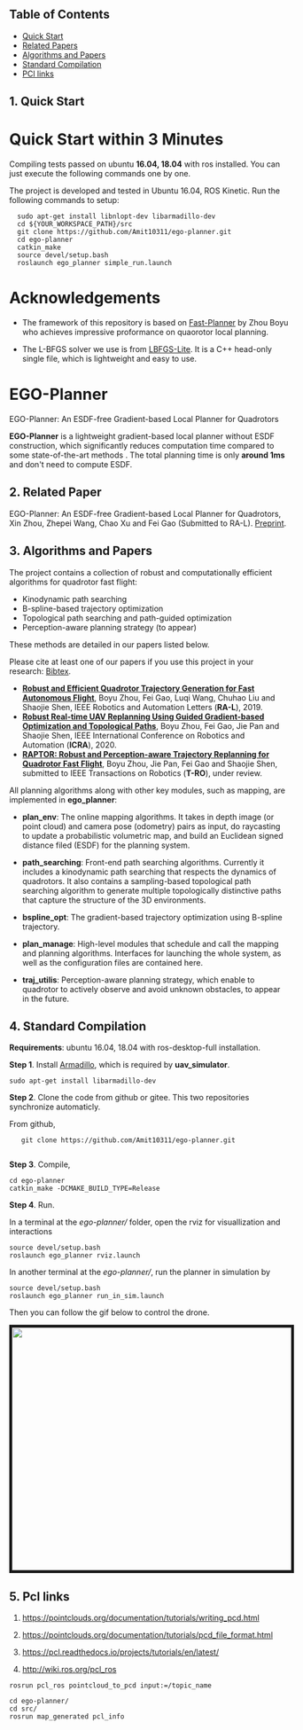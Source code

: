 ## Table of Contents

* [Quick Start](#1-Quick-Start)
* [Related Papers ](#2-Related-Paper)
* [Algorithms and Papers](#3-Algorithms-and-Papers)
* [Standard Compilation](#4-Standard-Compilation)
* [PCl links](#5-Pcl-links)

## 1. Quick Start

# Quick Start within 3 Minutes 

Compiling tests passed on ubuntu **16.04, 18.04** with ros installed.
You can just execute the following commands one by one.

The project is developed and tested in Ubuntu 16.04, ROS Kinetic. Run the following commands to setup:

```
  sudo apt-get install libnlopt-dev libarmadillo-dev
  cd ${YOUR_WORKSPACE_PATH}/src
  git clone https://github.com/Amit10311/ego-planner.git 
  cd ego-planner
  catkin_make
  source devel/setup.bash
  roslaunch ego_planner simple_run.launch
```



# Acknowledgements
- The framework of this repository is based on [Fast-Planner](https://github.com/HKUST-Aerial-Robotics/Fast-Planner) by Zhou Boyu who achieves impressive proformance on quaorotor local planning.

- The L-BFGS solver we use is from [LBFGS-Lite](https://github.com/ZJU-FAST-Lab/LBFGS-Lite). 
It is a C++ head-only single file, which is lightweight and easy to use.


# EGO-Planner 
EGO-Planner: An ESDF-free Gradient-based Local Planner for Quadrotors

**EGO-Planner** is a lightweight gradient-based local planner without ESDF construction, which significantly reduces computation time compared to some state-of-the-art methods <!--(EWOK and Fast-Planner)-->. The total planning time is only **around 1ms** and don't need to compute ESDF.



## 2. Related Paper
EGO-Planner: An ESDF-free Gradient-based Local Planner for Quadrotors, Xin Zhou, Zhepei Wang, Chao Xu and Fei Gao (Submitted to RA-L). [Preprint](https://arxiv.org/abs/2008.08835).

## 3. Algorithms and Papers

The project contains a collection of robust and computationally efficient algorithms for quadrotor fast flight:
* Kinodynamic path searching
* B-spline-based trajectory optimization
* Topological path searching and path-guided optimization
* Perception-aware planning strategy (to appear)

These methods are detailed in our papers listed below. 

Please cite at least one of our papers if you use this project in your research: [Bibtex](files/bib.txt).

- [__Robust and Efficient Quadrotor Trajectory Generation for Fast Autonomous Flight__](https://ieeexplore.ieee.org/document/8758904), Boyu Zhou, Fei Gao, Luqi Wang, Chuhao Liu and Shaojie Shen, IEEE Robotics and Automation Letters (**RA-L**), 2019.
- [__Robust Real-time UAV Replanning Using Guided Gradient-based Optimization and Topological Paths__](https://arxiv.org/abs/1912.12644), Boyu Zhou, Fei Gao, Jie Pan and Shaojie Shen, IEEE International Conference on Robotics and Automation (__ICRA__), 2020.
- [__RAPTOR: Robust and Perception-aware Trajectory Replanning for Quadrotor Fast Flight__](https://arxiv.org/abs/2007.03465), Boyu Zhou, Jie Pan, Fei Gao and Shaojie Shen, submitted to IEEE Transactions on Robotics (__T-RO__), under review. 


All planning algorithms along with other key modules, such as mapping, are implemented in __ego_planner__:

- __plan_env__: The online mapping algorithms. It takes in depth image (or point cloud) and camera pose (odometry) pairs as input, do raycasting to update a probabilistic volumetric map, and build an Euclidean signed distance filed (ESDF) for the planning system. 
- __path_searching__: Front-end path searching algorithms. 
  Currently it includes a kinodynamic path searching that respects the dynamics of quadrotors.
  It also contains a sampling-based topological path searching algorithm to generate multiple topologically distinctive paths that capture the structure of the 3D environments. 
- __bspline_opt__: The gradient-based trajectory optimization using B-spline trajectory.
- __plan_manage__: High-level modules that schedule and call the mapping and planning algorithms. Interfaces for launching the whole system, as well as the configuration files are contained here.

- __traj_utilis__: Perception-aware planning strategy, which enable to quadrotor to actively observe and avoid unknown obstacles, to appear in the future.



## 4. Standard Compilation

**Requirements**: ubuntu 16.04, 18.04 with ros-desktop-full installation.

**Step 1**. Install [Armadillo](http://arma.sourceforge.net/), which is required by **uav_simulator**.
```
sudo apt-get install libarmadillo-dev
``` 

**Step 2**. Clone the code from github or gitee. This two repositories synchronize automaticly.

From github,
```
   git clone https://github.com/Amit10311/ego-planner.git 
   
```


**Step 3**. Compile,
```
cd ego-planner
catkin_make -DCMAKE_BUILD_TYPE=Release
```

**Step 4**. Run.

In a terminal at the _ego-planner/_ folder, open the rviz for visuallization and interactions
```
source devel/setup.bash
roslaunch ego_planner rviz.launch
```

In another terminal at the _ego-planner/_, run the planner in simulation by
```
source devel/setup.bash
roslaunch ego_planner run_in_sim.launch
```

Then you can follow the gif below to control the drone.

<p align = "center">
<img src="pictures/sim_demo.gif" width = "640" height = "438" border="5" />
</p>

## 5. Pcl links

1. https://pointclouds.org/documentation/tutorials/writing_pcd.html

2. https://pointclouds.org/documentation/tutorials/pcd_file_format.html

3. https://pcl.readthedocs.io/projects/tutorials/en/latest/

4. http://wiki.ros.org/pcl_ros

```
rosrun pcl_ros pointcloud_to_pcd input:=/topic_name
```


```
cd ego-planner/
cd src/
rosrun map_generated pcl_info
```




